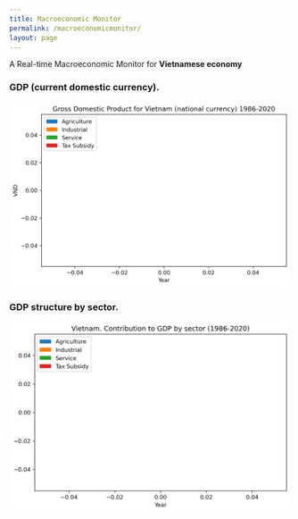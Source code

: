 ```yaml
---
title: Macroeconomic Monitor
permalink: /macroeconomicmonitor/
layout: page
---
```


A Real-time Macroeconomic Monitor for **Vietnamese economy**

### GDP (current domestic currency).

![](https://github.com/thanhqtran/gso-macro-monitor/blob/195cbe1b059a7f921d274db88d01e72d6632a7a7/gdp/generated/gdp_na.gif?raw=true)

### GDP structure by sector.

![](https://github.com/thanhqtran/gso-macro-monitor/blob/195cbe1b059a7f921d274db88d01e72d6632a7a7/gdp/generated/gdp_sector.gif?raw=true)

